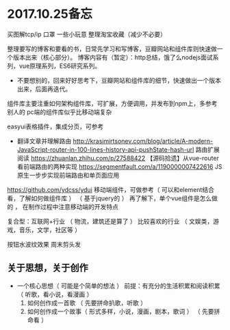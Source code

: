 
# 2017.10.25备忘

买图解tcp/ip   口罩  一些小玩意   整理淘宝收藏（减少不必要）



整理要写的博客和要看的书，日常先学习和写博客，豆瓣网站和组件库则快速做一个版本出来（核心部分）。
博客内容有（暂定）：http总结，饿了么nodejs面试系列，vue原理系列，ES6研究系列。
* 不要想别的，回来好好思考下，豆瓣网站和组件库的细节，快速做出一个版本出来，后面再迭代。


组件库主要注重如何架构组件库，可扩展，方便调用，并发布到npm上，多参考别人的
pc端的组件库似乎比移动端复杂


easyui表格插件，集成分页，可参考


* 翻译文章并理解路由
http://krasimirtsonev.com/blog/article/A-modern-JavaScript-router-in-100-lines-history-api-pushState-hash-url
路由扩展阅读
https://zhuanlan.zhihu.com/p/27588422  【源码拾遗】从vue-router看前端路由的两种实现
https://segmentfault.com/a/1190000007422616    JS原生一步步实现前端路由和单页面应用



https://github.com/ydcss/ydui  移动端组件，可做参考（ 可以和element结合看，了解如何做组件库 ）
（ 基于jquery的 ）
再了解下，单个vue组件是怎么做的  ， 在制作过程中注意移动端的开发特点



复合型：互联网+行业  （ 物流，建筑还是算了 ） 
比较喜欢的行业 （ 文娱类，游戏，音乐，文学，社区等 ）



按钮水波纹效果
周末剪头发



## 关于思想，关于创作

* 一个核心思想（ 可能是个简单的想法 ）
    前提：有充分的生活积累和阅读积累（ 听歌，看小说，看漫画 ）
    1. 如何创作成一首歌   （ 先要拼命扒歌，听歌 ）
    2. 如何创作成一个故事（ 形式多样，小说，漫画，剧本，歌词 ） （ 先要拼命看 ）

